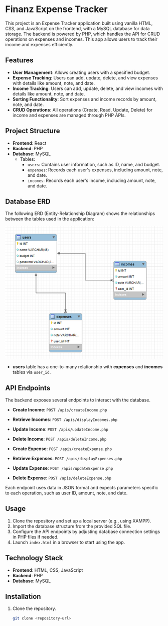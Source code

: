 # Finanz Expense Tracker

This project is an Expense Tracker application built using vanilla HTML, CSS, and JavaScript on the frontend, with a MySQL database for data storage. The backend is powered by PHP, which handles the API for CRUD operations on expenses and incomes. This app allows users to track their income and expenses efficiently.

## Features

- **User Management**: Allows creating users with a specified budget.
- **Expense Tracking**: Users can add, update, delete, and view expenses with details like amount, note, and date.
- **Income Tracking**: Users can add, update, delete, and view incomes with details like amount, note, and date.
- **Sorting Functionality**: Sort expenses and income records by amount, note, and date.
- **CRUD Operations**: All operations (Create, Read, Update, Delete) for income and expenses are managed through PHP APIs.

## Project Structure

- **Frontend**: React
- **Backend**: PHP
- **Database**: MySQL
  - Tables:
    - `users`: Contains user information, such as ID, name, and budget.
    - `expenses`: Records each user's expenses, including amount, note, and date.
    - `incomes`: Records each user's income, including amount, note, and date.

## Database ERD

The following ERD (Entity-Relationship Diagram) shows the relationships between the tables used in the application:

![Database ERD](./FinanzERD.png)

- **users** table has a one-to-many relationship with **expenses** and **incomes** tables via `user_id`.

## API Endpoints

The backend exposes several endpoints to interact with the database.

- **Create Income**: `POST /apis/createIncome.php`
- **Retrieve Incomes**: `POST /apis/displayIncomes.php`
- **Update Income**: `POST /apis/updateIncome.php`
- **Delete Income**: `POST /apis/deleteIncome.php`

- **Create Expense**: `POST /apis/createExpense.php`
- **Retrieve Expenses**: `POST /apis/displayExpenses.php`
- **Update Expense**: `POST /apis/updateExpense.php`
- **Delete Expense**: `POST /apis/deleteExpense.php`

Each endpoint uses data in JSON format and expects parameters specific to each operation, such as user ID, amount, note, and date.

## Usage

1. Clone the repository and set up a local server (e.g., using XAMPP).
2. Import the database structure from the provided SQL file.
3. Configure the API endpoints by adjusting database connection settings in PHP files if needed.
4. Launch `index.html` in a browser to start using the app.

## Technology Stack

- **Frontend**: HTML, CSS, JavaScript
- **Backend**: PHP
- **Database**: MySQL

## Installation

1. Clone the repository.
   ```bash
   git clone <repository-url>
